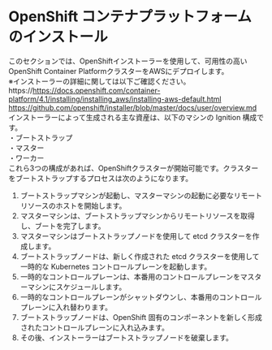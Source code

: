 # OpenShift コンテナプラットフォームのインストール
このセクションでは、OpenShiftインストーラーを使用して、可用性の高いOpenShift Container PlatformクラスターをAWSにデプロイします。  
※インストーラーの詳細に関しては以下ご確認ください。
https://https://docs.openshift.com/container-platform/4.1/installing/installing_aws/installing-aws-default.html  
https://github.com/openshift/installer/blob/master/docs/user/overview.md  
インストーラーによって生成される主な資産は、以下のマシンの Ignition 構成です。  
・ブートストラップ  
・マスター  
・ワーカー  
これら3つの構成があれば、OpenShiftクラスターが開始可能です。クラスターをブートストラップするプロセスは次のようになります。

1. ブートストラップマシンが起動し、マスターマシンの起動に必要なリモートリソースのホストを開始します。  
2. マスターマシンは、ブートストラップマシンからリモートリソースを取得し、ブートを完了します。  
3. マスターマシンはブートストラップノードを使用して etcd クラスターを作成します。  
4. ブートストラップノードは、新しく作成された etcd クラスターを使用して一時的な Kubernetes コントロールプレーンを起動します。  
5. 一時的なコントロールプレーンは、本番用のコントロールプレーンをマスターマシンにスケジュールします。  
6. 一時的なコントロールプレーンがシャットダウンし、本番用のコントロールプレーンに入れ替わります。  
7. ブートストラップノードは、OpenShift 固有のコンポーネントを新しく形成されたコントロールプレーンに入れ込みます。  
8. その後、インストーラーはブートストラップノードを破棄します。  

